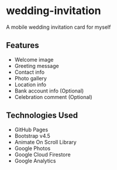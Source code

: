 # wedding-invitation

A mobile wedding invitation card for myself

## Features

- Welcome image
- Greeting message
- Contact info
- Photo gallery
- Location info
- Bank account info (Optional)
- Celebration comment (Optional)

## Technologies Used

- GitHub Pages
- Bootstrap v4.5
- Animate On Scroll Library
- Google Photos
- Google Cloud Firestore
- Google Analytics
